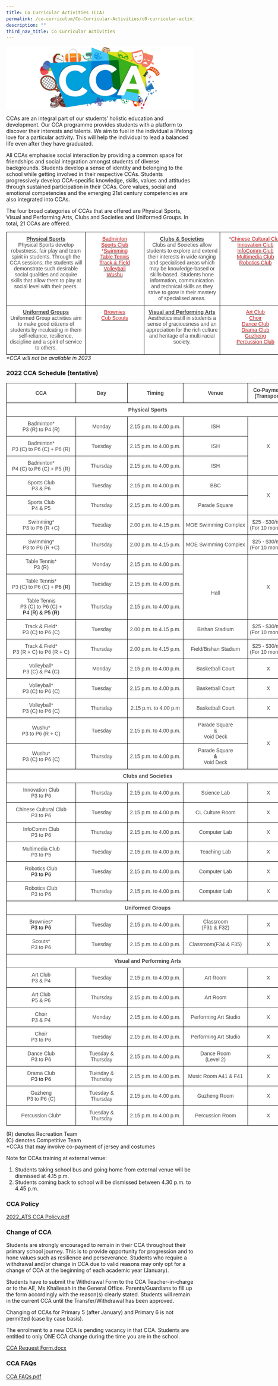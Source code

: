 ```yaml
---
title: Co Curricular Activities (CCA)
permalink: /co-curriculum/Co-Curricular-Activities/c0-curricular-activities/
description: ""
third_nav_title: Co Curricular Activities
---
```

![](/images/CCA-banner.jpeg)

CCAs are an integral part of our students’ holistic education and development. Our CCA programme provides students with a platform to discover their interests and talents. We aim to fuel in the individual a lifelong love for a particular activity. This will help the individual to lead a balanced life even after they have graduated.  
  
All CCAs emphasise social interaction by providing a common space for friendships and social integration amongst students of diverse backgrounds. Students develop a sense of identity and belonging to the school while getting involved in their respective CCAs. Students progressively develop CCA-specific knowledge, skills, values and attitudes through sustained participation in their CCAs. Core values, social and emotional competencies and the emerging 21st century competencies are also integrated into CCAs.  
  
The four broad categories of CCAs that are offered are Physical Sports, Visual and Performing Arts, Clubs and Societies and Uniformed Groups. In total, 21 CCAs are offered.

<style type="text/css">
.tg  {border-collapse:collapse;border-spacing:0;margin:0px auto;}
.tg td{border-color:black;border-style:solid;border-width:1px;font-family:Arial, sans-serif;font-size:14px;
  overflow:hidden;padding:10px 5px;word-break:normal;}
.tg th{border-color:black;border-style:solid;border-width:1px;font-family:Arial, sans-serif;font-size:14px;
  font-weight:normal;overflow:hidden;padding:10px 5px;word-break:normal;}
.tg .tg-sxkx{background-color:#FFF;color:#454545;text-align:center;vertical-align:top}
.tg .tg-l9m6{background-color:#FFF;color:#CB181A;text-align:center;vertical-align:top}
</style>
<table class="tg" style="undefined;table-layout: fixed; width: 767px">
<colgroup>
<col style="width: 213px">
<col style="width: 158px">
<col style="width: 205px">
<col style="width: 191px">
</colgroup>
<tbody>
  <tr>
    <td class="tg-sxkx"><span style="font-weight:bold;text-decoration:underline">Physical Sports</span><br><span style="background-color:initial">Physical Sports develop robustness, fair play and team spirit in students. Through the CCA sessions, the students will demonstrate such desirable social qualities and acquire skills that allow them to play at social level with their peers.</span></td>
    <td class="tg-l9m6"><a href="/co-curriculum/Co-Curricular-Activities/badminton/"><span style="text-decoration:none;color:#CB181A">Badminton</span></a><br><a href="/co-curriculum/Co-Curricular-Activities/sports-club/"><span style="text-decoration:none;color:#CB181A">Sports Club</span></a><br>*<a href="/co-curriculum/Co-Curricular-Activities/swimming/"><span style="text-decoration:none;color:#CB181A">Swimming</span></a><br><a href="/co-curriculum/Co-Curricular-Activities/table-tennis/"><span style="text-decoration:none;color:#CB181A">Table Tennis</span></a><br><a href="/co-curriculum/Co-Curricular-Activities/track-and-field/"><span style="text-decoration:none;color:#CB181A">Track &amp; Field</span></a><br><a href="/co-curriculum/Co-Curricular-Activities/volleyball/"><span style="text-decoration:none;color:#CB181A">Volleyball</span></a><br><a href="/co-curriculum/Co-Curricular-Activities/wushu/"><span style="text-decoration:none;color:#CB181A">Wushu</span></a></td>
    <td class="tg-sxkx"><span style="font-weight:bold;text-decoration:underline">Clubs &amp; Societies</span><br>Clubs and Societies allow students to explore and extend their interests in wide ranging and specialised areas which may be knowledge-based or skills-based. Students hone information, communication and technical skills as they strive to grow in their mastery of specialised areas.</td>
    <td class="tg-sxkx">*<a href="/co-curriculum/Co-Curricular-Activities/chinese-cultural/"><span style="text-decoration:none;color:#CB181A">Chinese Cultural Club</span></a><br><a href="/co-curriculum/Co-Curricular-Activities/innovation/"><span style="text-decoration:none;color:#CB181A">Innovation Club</span></a><br><a href="/co-curriculum/Co-Curricular-Activities/infocomm/"><span style="text-decoration:none;color:#CB181A">InfoComm Club</span></a><br><a href="/co-curriculum/Co-Curricular-Activities/multimedia/"><span style="text-decoration:none;color:#CB181A">Multimedia Club</span></a><br><a href="/co-curriculum/Co-Curricular-Activities/robotics/"><span style="text-decoration:none;color:#CB181A">Robotics Club</span></a><br></td>
  </tr>
  <tr>
    <td class="tg-sxkx"><span style="font-weight:bold;text-decoration:underline">Uniformed Groups</span><br>Uniformed Group activities aim to make good citizens of students by inculcating in them self-reliance, resilience, discipline and a spirit of service to others.</td>
    <td class="tg-l9m6"><a href="/co-curriculum/Co-Curricular-Activities/badminton/brownies"><span style="text-decoration:none;color:#CB181A">Brownies</span></a><br><a href="/co-curriculum/Co-Curricular-Activities/scouts/"><span style="text-decoration:none;color:#CB181A">Cub Scouts</span></a><br></td>
    <td class="tg-sxkx"><span style="font-weight:bold;text-decoration:underline">Visual and Performing Arts</span><br>Aesthetics instill in students a sense of graciousness and an appreciation for the rich culture and heritage of a multi-racial society.</td>
    <td class="tg-l9m6"><a href="/co-curriculum/Co-Curricular-Activities/art-club/"><span style="text-decoration:none;color:#CB181A">Art Club</span></a><br><a href="/co-curriculum/Co-Curricular-Activities/choir/"><span style="text-decoration:none;color:#CB181A">Choir</span></a><br><a href="/co-curriculum/Co-Curricular-Activities/dance-club/"><span style="text-decoration:none;color:#CB181A">Dance Club</span></a><br><a href="/co-curriculum/Co-Curricular-Activities/drama-club/"><span style="text-decoration:none;color:#CB181A">Drama Club</span></a><br><a href="/co-curriculum/Co-Curricular-Activities/guzheng/"><span style="text-decoration:none;color:#CB181A">Guzheng</span></a><br><a href="/co-curriculum/Co-Curricular-Activities/percussion-club/"><span style="text-decoration:none;color:#CB181A">Percussion Club</span></a></td>
  </tr>
</tbody>
</table>
<em>*CCA will not be available in 2023</em>


### 2022 CCA Schedule (tentative)

<style type="text/css">
.tg  {border-collapse:collapse;border-spacing:0;margin:0px auto;}
.tg td{border-color:black;border-style:solid;border-width:1px;font-family:Arial, sans-serif;font-size:14px;
  overflow:hidden;padding:10px 5px;word-break:normal;}
.tg th{border-color:black;border-style:solid;border-width:1px;font-family:Arial, sans-serif;font-size:14px;
  font-weight:normal;overflow:hidden;padding:10px 5px;word-break:normal;}
.tg .tg-ncov{background-color:#FFF;color:#454545;text-align:center;vertical-align:middle}
.tg .tg-cuqa{background-color:#FFF;color:#454545;font-weight:bold;text-align:center;vertical-align:middle}
</style>
<table class="tg" style="undefined;table-layout: fixed; width: 762px">
<colgroup>
<col style="width: 187px">
<col style="width: 139px">
<col style="width: 151px">
<col style="width: 174px">
<col style="width: 111px">
</colgroup>
<tbody>
  <tr>
    <td class="tg-cuqa">CCA</td>
    <td class="tg-cuqa">Day</td>
    <td class="tg-cuqa">Timing</td>
    <td class="tg-cuqa">Venue</td>
    <td class="tg-cuqa">Co-Payment<br>(Transport)</td>
  </tr>
  <tr>
    <td class="tg-cuqa" colspan="5">Physical Sports</td>
  </tr>
  <tr>
    <td class="tg-ncov">Badminton<span style="color:inherit;background-color:transparent">*</span><br>P3 (R) to P4 (R)</td>
    <td class="tg-ncov">Monday</td>
    <td class="tg-ncov">2.15 p.m. to 4.00 p.m.</td>
    <td class="tg-ncov">ISH</td>
    <td class="tg-ncov" rowspan="3">X</td>
  </tr>
  <tr>
    <td class="tg-ncov">Badminton*<br>P3 (C) to P6 (C) + P6 (R)</td>
    <td class="tg-ncov">Tuesday</td>
    <td class="tg-ncov">2.15 p.m. to 4.00 p.m.</td>
    <td class="tg-ncov">ISH</td>
  </tr>
  <tr>
    <td class="tg-ncov">Badminton*<br>P4 (C) to P6 (C) + P5 (R) </td>
    <td class="tg-ncov">Thursday</td>
    <td class="tg-ncov">2.15 p.m. to 4.00 p.m.</td>
    <td class="tg-ncov">ISH</td>
  </tr>
  <tr>
    <td class="tg-ncov">Sports Club<br>P3 &amp; P6 </td>
    <td class="tg-ncov">Tuesday</td>
    <td class="tg-ncov">2.15 p.m. to 4.00 p.m.</td>
    <td class="tg-ncov">BBC</td>
    <td class="tg-ncov" rowspan="2">X</td>
  </tr>
  <tr>
    <td class="tg-ncov">Sports Club<br>P4 &amp; P5 </td>
    <td class="tg-ncov">Thursday</td>
    <td class="tg-ncov">2.15 p.m. to 4.00 p.m.</td>
    <td class="tg-ncov">                 Parade Square</td>
  </tr>
  <tr>
    <td class="tg-ncov">Swimming*<br>P3 to P6 (R +C)</td>
    <td class="tg-ncov"> Tuesday</td>
    <td class="tg-ncov">2.00 p.m. to 4.15 p.m.</td>
    <td class="tg-ncov"> MOE Swimming Complex</td>
    <td class="tg-ncov">$25 - $30/mth<br>(For 10 months)</td>
  </tr>
  <tr>
    <td class="tg-ncov"> Swimming*<br>P3 to P6 (R +C)</td>
    <td class="tg-ncov"> Thursday</td>
    <td class="tg-ncov"> 2.00 p.m. to 4.15 p.m.</td>
    <td class="tg-ncov">MOE Swimming Complex</td>
    <td class="tg-ncov"> $25 - $30/mth<br>(For 10 months)</td>
  </tr>
  <tr>
    <td class="tg-ncov">Table Tennis*<br>P3 (R)</td>
    <td class="tg-ncov">Monday<br></td>
    <td class="tg-ncov">2.15 p.m. to 4.00 p.m.</td>
    <td class="tg-ncov" rowspan="3"><br><br>Hall</td>
    <td class="tg-ncov" rowspan="3">X</td>
  </tr>
  <tr>
    <td class="tg-ncov">Table Tennis*<br>P3 (C) to P6 (C) + <span style="color:#000;background-color:initial">P6 (R)</span></td>
    <td class="tg-ncov">Tuesday<br></td>
    <td class="tg-ncov">2.15 p.m. to 4.00 p.m.</td>
  </tr>
  <tr>
    <td class="tg-ncov">Table Tennis<br>P3 (C) to P6 (C) + <br><span style="color:#000;background-color:transparent">P4 (R) &amp; P5 (R)</span></td>
    <td class="tg-ncov">Thursday</td>
    <td class="tg-ncov">2.15 p.m. to 4.00 p.m.</td>
  </tr>
  <tr>
    <td class="tg-ncov">Track &amp; Field*<br>P3 (C) to P6 (C)</td>
    <td class="tg-ncov"> Tuesday </td>
    <td class="tg-ncov">2.00 p.m. to 4.15 p.m.</td>
    <td class="tg-ncov">Bishan Stadium</td>
    <td class="tg-ncov">$25 - $30/mth<br>(For 10 months)</td>
  </tr>
  <tr>
    <td class="tg-ncov">Track &amp; Field*<br>P3 (R + C) to P6 (R + C)</td>
    <td class="tg-ncov">Thursday<br></td>
    <td class="tg-ncov">2.00 p.m. to 4.15 p.m.</td>
    <td class="tg-ncov">Field/Bishan Stadium</td>
    <td class="tg-ncov"> $25 - $30/mth<br>(For 10 months)</td>
  </tr>
  <tr>
    <td class="tg-ncov">Volleyball*<br>P3 (C) &amp; P4 (C)</td>
    <td class="tg-ncov">Monday</td>
    <td class="tg-ncov">2.15 p.m. to 4.00 p.m.</td>
    <td class="tg-ncov">Basketball Court</td>
    <td class="tg-ncov"> X</td>
  </tr>
  <tr>
    <td class="tg-ncov">Volleyball*<br>P3 (C) to P6 (C)</td>
    <td class="tg-ncov">Tuesday </td>
    <td class="tg-ncov">2.15 p.m. to 4.00 p.m.</td>
    <td class="tg-ncov">Basketball Court</td>
    <td class="tg-ncov"> X</td>
  </tr>
  <tr>
    <td class="tg-ncov">Volleyball*<br>P3 (C) to P6 (C)</td>
    <td class="tg-ncov">Thursday </td>
    <td class="tg-ncov"> 2.15 p.m. to 4.00 p.m</td>
    <td class="tg-ncov">Basketball Court </td>
    <td class="tg-ncov"> X</td>
  </tr>
  <tr>
    <td class="tg-ncov">Wushu*<br>P3 to P6 (R + C)</td>
    <td class="tg-ncov">Tuesday</td>
    <td class="tg-ncov">2.15 p.m. to 4.00 p.m.</td>
    <td class="tg-ncov">Parade Square<br>&amp;<br><span style="background-color:initial">Void Deck</span></td>
    <td class="tg-ncov" rowspan="2">X</td>
  </tr>
  <tr>
    <td class="tg-ncov">Wushu*<br>P3 (C) to P6 (C)</td>
    <td class="tg-ncov">Thursday</td>
    <td class="tg-ncov">2.15 p.m. to 4.00 p.m.</td>
    <td class="tg-ncov">Parade Square<br><span style="color:#000;background-color:transparent">&amp;</span><br><span style="background-color:transparent">Void Deck</span><span style="color:#000;background-color:transparent">  </span></td>
  </tr>
  <tr>
    <td class="tg-cuqa" colspan="5">Clubs and Societies</td>
  </tr>
  <tr>
    <td class="tg-ncov"><span style="background-color:transparent">Innovation</span> <span style="background-color:transparent">Club</span><br><span style="background-color:transparent">P3 to P6</span></td>
    <td class="tg-ncov"> Thursday</td>
    <td class="tg-ncov"> 2.15 p.m. to 4.00 p.m.</td>
    <td class="tg-ncov">Science Lab  </td>
    <td class="tg-ncov">   X</td>
  </tr>
  <tr>
    <td class="tg-ncov">  <span style="background-color:transparent">Chinese Cultural Club</span><br><span style="background-color:transparent">P3 to P6</span></td>
    <td class="tg-ncov"> Tuesday</td>
    <td class="tg-ncov"> 2.15 p.m. to 4.00 p.m.</td>
    <td class="tg-ncov">CL Culture Room </td>
    <td class="tg-ncov"> X</td>
  </tr>
  <tr>
    <td class="tg-ncov">InfoComm Club<br><span style="background-color:transparent">P3 to P6</span></td>
    <td class="tg-ncov">Thursday</td>
    <td class="tg-ncov">2.15 p.m. to 4.00 p.m.</td>
    <td class="tg-ncov">Computer Lab </td>
    <td class="tg-ncov">X</td>
  </tr>
  <tr>
    <td class="tg-ncov">Multimedia Club<br>P3 to P5</td>
    <td class="tg-ncov">Tuesday</td>
    <td class="tg-ncov">2.15 p.m. to 4.00 p.m.</td>
    <td class="tg-ncov">Teaching Lab</td>
    <td class="tg-ncov">X</td>
  </tr>
  <tr>
    <td class="tg-ncov">Robotics Club<br><span style="color:#000;background-color:transparent">P3 to P6</span><br></td>
    <td class="tg-ncov">Tuesday</td>
    <td class="tg-ncov">2.15 p.m. to 4.00 p.m.</td>
    <td class="tg-ncov">Computer Lab </td>
    <td class="tg-ncov">X</td>
  </tr>
  <tr>
    <td class="tg-ncov"> Robotics Club<br>P3 to P6</td>
    <td class="tg-ncov"> Thursday</td>
    <td class="tg-ncov"> 2.15 p.m. to 4.00 p.m.</td>
    <td class="tg-ncov"> Computer Lab </td>
    <td class="tg-ncov">               X</td>
  </tr>
  <tr>
    <td class="tg-cuqa" colspan="5">Uniformed Groups</td>
  </tr>
  <tr>
    <td class="tg-ncov">Brownies*<br><span style="color:#000;background-color:transparent">P3 to P6</span></td>
    <td class="tg-ncov">Tuesday</td>
    <td class="tg-ncov">2.15 p.m. to 4.00 p.m.</td>
    <td class="tg-ncov">Classroom<br>(F31 &amp; F32)</td>
    <td class="tg-ncov">X</td>
  </tr>
  <tr>
    <td class="tg-ncov">Scouts*<br>P3 to P6</td>
    <td class="tg-ncov">Tuesday</td>
    <td class="tg-ncov">2.15 p.m. to 4.00 p.m.</td>
    <td class="tg-ncov">Classroom(F34 &amp; F35)</td>
    <td class="tg-ncov">X</td>
  </tr>
  <tr>
    <td class="tg-cuqa" colspan="5">Visual and Performing Arts</td>
  </tr>
  <tr>
    <td class="tg-ncov">Art Club<br>P<span style="background-color:initial">3 &amp; P4</span></td>
    <td class="tg-ncov">Tuesday</td>
    <td class="tg-ncov">2.15 p.m. to 4.00 p.m.</td>
    <td class="tg-ncov">Art Room</td>
    <td class="tg-ncov">X</td>
  </tr>
  <tr>
    <td class="tg-ncov">Art Club<br><span style="background-color:initial">P5 &amp; P6</span></td>
    <td class="tg-ncov">Thursday</td>
    <td class="tg-ncov">2.15 p.m. to 4.00 p.m.</td>
    <td class="tg-ncov">Art Room</td>
    <td class="tg-ncov">X</td>
  </tr>
  <tr>
    <td class="tg-ncov">Choir <br><span style="background-color:initial">P3 &amp; P4</span></td>
    <td class="tg-ncov">Monday</td>
    <td class="tg-ncov">2.15 p.m. to 4.00 p.m.</td>
    <td class="tg-ncov"><span style="background-color:initial">Performing Art Studio</span><br></td>
    <td class="tg-ncov">X</td>
  </tr>
  <tr>
    <td class="tg-ncov">Choir<br>P3 to P6</td>
    <td class="tg-ncov">Tuesday</td>
    <td class="tg-ncov"> 2.15 p.m. to 4.00 p.m.</td>
    <td class="tg-ncov">Performing Art Studio</td>
    <td class="tg-ncov">               X</td>
  </tr>
  <tr>
    <td class="tg-ncov">Dance Club<br>P3 to P6</td>
    <td class="tg-ncov">Tuesday &amp; Thursday</td>
    <td class="tg-ncov">2.15 p.m. to 4.00 p.m.</td>
    <td class="tg-ncov">Dance Room<br>(Level 2)</td>
    <td class="tg-ncov">X</td>
  </tr>
  <tr>
    <td class="tg-ncov">Drama Club<br><span style="color:#000">P3 to P6</span></td>
    <td class="tg-ncov">Tuesday &amp; Thursday</td>
    <td class="tg-ncov">2.15 p.m. to 4.00 p.m.</td>
    <td class="tg-ncov">Music Room A41 &amp; F41</td>
    <td class="tg-ncov">X</td>
  </tr>
  <tr>
    <td class="tg-ncov">Guzheng<br>P3 to P6 (C)<br></td>
    <td class="tg-ncov">Tuesday &amp; Thursday</td>
    <td class="tg-ncov">2.15 p.m. to 4.00 p.m.</td>
    <td class="tg-ncov">Guzheng Room</td>
    <td class="tg-ncov">X</td>
  </tr>
  <tr>
    <td class="tg-ncov">Percussion Club*</td>
    <td class="tg-ncov">Tuesday &amp; Thursday</td>
    <td class="tg-ncov">2.15 p.m. to 4.00 p.m.</td>
    <td class="tg-ncov">Percussion Room</td>
    <td class="tg-ncov">X</td>
  </tr>
</tbody>
</table>

(R) denotes Recreation Team  
(C) denotes Competitive Team  
\*CCAs that may involve co-payment of jersey and costumes  
  
Note for CCAs training at external venue:   
1) Students taking school bus and going home from external venue will be dismissed at 4.15 p.m.   
2) Students coming back to school will be dismissed between 4.30 p.m. to 4.45 p.m.

### CCA Policy

[2022\_ATS CCA Policy.pdf](/files/2022_ATS%20CCA%20Policy.pdf) 
  

### Change of CCA

Students are strongly encouraged to remain in their CCA throughout their primary school journey. This is to provide opportunity for progression and to hone values such as resilience and perseverance. Students who require a withdrawal and/or change in CCA due to valid reasons may only opt for a change of CCA at the beginning of each academic year (January).

  

Students have to submit the Withdrawal Form to the CCA Teacher-in-charge or to the AE, Ms Khaliesah in the General Office. Parents/Guardians to fill up the form accordingly with the reason(s) clearly stated. Students will remain in the current CCA until the Transfer/Withdrawal has been approved.

  

Changing of CCAs for Primary 5 (after January) and Primary 6 is not permitted (case by case basis).

  

The enrolment to a new CCA is pending vacancy in that CCA. Students are entitled to only ONE CCA change during the time you are in the school. 

  

[CCA Request Form.docx](https://go.gov.sg/aitong-cca-request-form-2022)

  

### CCA FAQs

[CCA FAQs.pdf](/files/CCA%20FAQs.pdf)